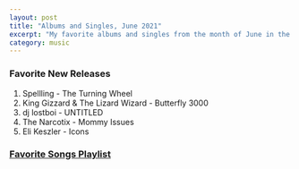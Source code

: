 ```yaml
---
layout: post
title: "Albums and Singles, June 2021"
excerpt: "My favorite albums and singles from the month of June in the 2021st year. "
category: music
---
```


### Favorite New Releases

1. Spellling - The Turning Wheel
2. King Gizzard & The Lizard Wizard - Butterfly 3000
3. dj lostboi - UNTITLED
4. The Narcotix - Mommy Issues
5. Eli Keszler - Icons

### <a href="https://open.spotify.com/playlist/2tmRuLHJN9ELZZhKTEloyM" target="_blank" rel="noopener">Favorite Songs Playlist</a>
